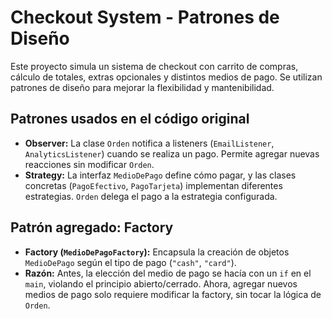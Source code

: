 # Checkout System - Patrones de Diseño

Este proyecto simula un sistema de checkout con carrito de compras, cálculo de totales, extras opcionales y distintos medios de pago. Se utilizan patrones de diseño para mejorar la flexibilidad y mantenibilidad.

## Patrones usados en el código original

- **Observer:** La clase `Orden` notifica a listeners (`EmailListener`, `AnalyticsListener`) cuando se realiza un pago. Permite agregar nuevas reacciones sin modificar `Orden`.
- **Strategy:** La interfaz `MedioDePago` define cómo pagar, y las clases concretas (`PagoEfectivo`, `PagoTarjeta`) implementan diferentes estrategias. `Orden` delega el pago a la estrategia configurada.

## Patrón agregado: Factory

- **Factory (`MedioDePagoFactory`):** Encapsula la creación de objetos `MedioDePago` según el tipo de pago (`"cash"`, `"card"`).  
- **Razón:** Antes, la elección del medio de pago se hacía con un `if` en el `main`, violando el principio abierto/cerrado. Ahora, agregar nuevos medios de pago solo requiere modificar la factory, sin tocar la lógica de `Orden`.

